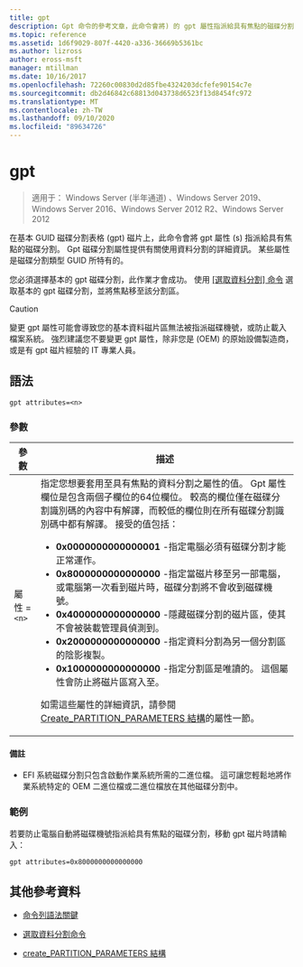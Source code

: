 ```yaml
---
title: gpt
description: Gpt 命令的參考文章，此命令會將) 的 gpt 屬性指派給具有焦點的磁碟分割 (s。
ms.topic: reference
ms.assetid: 1d6f9029-807f-4420-a336-36669b5361bc
ms.author: lizross
author: eross-msft
manager: mtillman
ms.date: 10/16/2017
ms.openlocfilehash: 72260c00830d2d85fbe4324203dcfefe90154c7e
ms.sourcegitcommit: db2d46842c68813d043738d6523f13d8454fc972
ms.translationtype: MT
ms.contentlocale: zh-TW
ms.lasthandoff: 09/10/2020
ms.locfileid: "89634726"
---
```

# <a name="gpt"></a>gpt

> 適用于： Windows Server (半年通道) 、Windows Server 2019、Windows Server 2016、Windows Server 2012 R2、Windows Server 2012

在基本 GUID 磁碟分割表格 (gpt) 磁片上，此命令會將 gpt 屬性 (s) 指派給具有焦點的磁碟分割。 Gpt 磁碟分割屬性提供有關使用資料分割的詳細資訊。 某些屬性是磁碟分割類型 GUID 所特有的。

您必須選擇基本的 gpt 磁碟分割，此作業才會成功。 使用 [ [選取資料分割] 命令](select-partition.md) 選取基本的 gpt 磁碟分割，並將焦點移至該分割區。

> [!CAUTION]
> 變更 gpt 屬性可能會導致您的基本資料磁片區無法被指派磁碟機號，或防止載入檔案系統。 強烈建議您不要變更 gpt 屬性，除非您是 (OEM) 的原始設備製造商，或是有 gpt 磁片經驗的 IT 專業人員。

## <a name="syntax"></a>語法

```
gpt attributes=<n>
```

### <a name="parameters"></a>參數

| 參數 | 描述 |
| --------- | ----------- |
| 屬性 =`<n>` | 指定您想要套用至具有焦點的資料分割之屬性的值。 Gpt 屬性欄位是包含兩個子欄位的64位欄位。 較高的欄位僅在磁碟分割識別碼的內容中有解譯，而較低的欄位則在所有磁碟分割識別碼中都有解譯。 接受的值包括：<ul><li>**0x0000000000000001** -指定電腦必須有磁碟分割才能正常運作。</li><li>**0x8000000000000000** -指定當磁片移至另一部電腦，或電腦第一次看到磁片時，磁碟分割將不會收到磁碟機號。</li><li>**0x4000000000000000** -隱藏磁碟分割的磁片區，使其不會被裝載管理員偵測到。</li><li>**0x2000000000000000** -指定資料分割為另一個分割區的陰影複製。</li><li>**0x1000000000000000** -指定分割區是唯讀的。 這個屬性會防止將磁片區寫入至。</li></ul><p>如需這些屬性的詳細資訊，請參閱 [Create_PARTITION_PARAMETERS 結構](/windows/win32/api/vds/ns-vds-create_partition_parameters)的屬性一節。 |

#### <a name="remarks"></a>備註

- EFI 系統磁碟分割只包含啟動作業系統所需的二進位檔。 這可讓您輕鬆地將作業系統特定的 OEM 二進位檔或二進位檔放在其他磁碟分割中。

### <a name="examples"></a>範例

若要防止電腦自動將磁碟機號指派給具有焦點的磁碟分割，移動 gpt 磁片時請輸入：

```
gpt attributes=0x8000000000000000
```

## <a name="additional-references"></a>其他參考資料

- [命令列語法關鍵](command-line-syntax-key.md)

- [選取資料分割命令](select-partition.md)

- [create_PARTITION_PARAMETERS 結構](/windows/win32/api/vds/ns-vds-create_partition_parameters)
